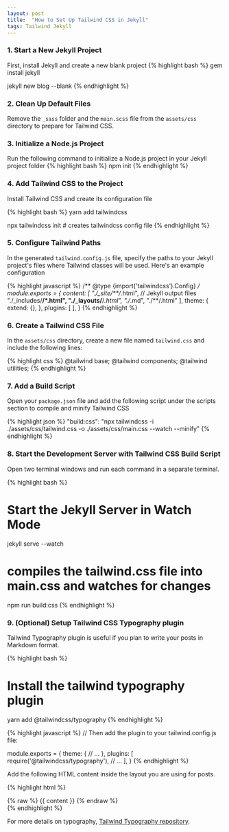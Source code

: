 ```yaml
---
layout: post
title:  "How to Set Up Tailwind CSS in Jekyll"
tags: Tailwind Jekyll
---
```


### 1. Start a New Jekyll Project

First, install Jekyll and create a new blank project
{% highlight bash %}
gem install jekyll

jekyll new blog --blank
{% endhighlight %}

### 2. Clean Up Default Files

Remove the `_sass` folder and the `main.scss` file from the `assets/css` directory to prepare for Tailwind CSS.

### 3. Initialize a Node.js Project

Run the following command to initialize a Node.js project in your Jekyll project folder
{% highlight bash %}
npm init
{% endhighlight %}

### 4. Add Tailwind CSS to the Project

Install Tailwind CSS and create its configuration file

{% highlight bash %}
yarn add tailwindcss

npx tailwindcss init # creates tailwindcss config file
{% endhighlight %}


### 5. Configure Tailwind Paths

In the generated `tailwind.config.js` file, specify the paths to your Jekyll project's files where Tailwind classes will be used. Here's an example configuration

{% highlight javascript %}
/** @type {import('tailwindcss').Config} */
module.exports = {
  content: [
    "./_site/**/*.html", // Jekyll output files
    "./_includes/**/*.html",
    "./_layouts/**/*.html",
    "./*.md",
    "./**/.html"
  ],
  theme: {
    extend: {},
  },
  plugins: [
  ],
}
{% endhighlight %}

### 6. Create a Tailwind CSS File

In the `assets/css` directory, create a new file named `tailwind.css` and include the following lines:

{% highlight css %}
@tailwind base;
@tailwind components;
@tailwind utilities;
{% endhighlight %}

### 7. Add a Build Script

Open your `package.json` file and add the following script under the scripts section to compile and minify Tailwind CSS

{% highlight json %}
"build:css": "npx tailwindcss -i ./assets/css/tailwind.css -o ./assets/css/main.css --watch --minify"
{% endhighlight %}

### 8. Start the Development Server with Tailwind CSS Build Script

Open two terminal windows and run each command in a separate terminal.

{% highlight bash %}
# Start the Jekyll Server in Watch Mode
jekyll serve --watch

# compiles the tailwind.css file into main.css and watches for changes
npm run build:css
{% endhighlight %}

### 9. (Optional) Setup Tailwind CSS Typography plugin

Tailwind Typography plugin is useful if you plan to write your posts in Markdown format.

{% highlight bash %}
# Install the tailwind typography plugin
yarn add @tailwindcss/typography
{% endhighlight %}

{% highlight javascript %}
// Then add the plugin to your tailwind.config.js file:

module.exports = {
  theme: {
    // ...
  },
  plugins: [
    require('@tailwindcss/typography'),
    // ...
  ],
}
{% endhighlight %}

Add the following HTML content inside the layout you are using for posts.

{% highlight html %}
<div class="prose">
  {% raw %} {{ content }} {% endraw %}
</div>
{% endhighlight %}

For more details on typography, [Tailwind Typography repository](https://github.com/tailwindlabs/tailwindcss-typography).
